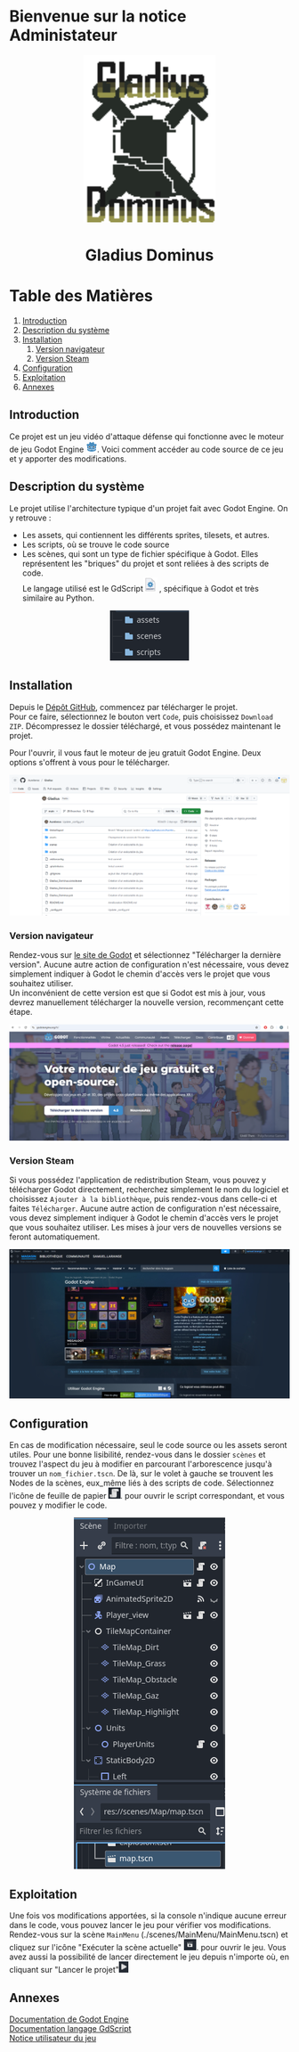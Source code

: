 # Bienvenue sur la notice Administateur


<p align="center">
  <img height=300 src="img/logoGladius.png">
</p>


<h1 align ="center" >Gladius Dominus </h1>

# Table des Matières
1. [Introduction ](#introduction)
2. [Description du système](#description-du-système)
3. [Installation](#installation)
    1. [Version navigateur](#version-navigateur)
    2. [Version Steam](#version-steam)
4. [Configuration](#configuration)
5. [Exploitation](#exploitation)
5. [Annexes](#annexes)




## Introduction
Ce projet est un jeu vidéo d'attaque défense qui fonctionne avec le moteur de jeu Godot Engine
<img src="img/admin/godot.png" height=20px>.
 Voici comment accéder au code source de ce jeu et y apporter des modifications.

## Description du système
Le projet utilise l'architecture typique d'un projet fait avec Godot Engine. On y retrouve :
- Les assets, qui contiennent les différents sprites, tilesets, et autres.
- Les scripts, où se trouve le code source
- Les scènes, qui sont un type de fichier spécifique à Godot. Elles représentent les "briques" du projet et sont reliées à des scripts de code.  
Le langage utilisé est le GdScript<img src="img/admin/gdscript.png" height=25px>
, spécifique à Godot et très similaire au Python.

<p align="center">
  <img src="img/admin/structure.png">
</p>

## Installation
Depuis le [Dépôt GitHub](https://github.com/Aurelienxx/Gladius), commencez par télécharger le projet.  
Pour ce faire, sélectionnez le bouton vert ```Code```, puis choisissez ```Download ZIP```. Décompressez le dossier téléchargé, et vous possédez maintenant le projet.  
  
Pour l'ouvrir, il vous faut le moteur de jeu gratuit Godot Engine. Deux options s'offrent à vous pour le télécharger.

<p align="center">
  <img src="img/admin/depot.png">
</p>

### Version navigateur
Rendez-vous sur [le site de Godot](https://godotengine.org/fr/) et sélectionnez "Télécharger la dernière version". Aucune autre action de configuration n'est nécessaire, vous devez simplement indiquer à Godot le chemin d'accès vers le projet que vous souhaitez utiliser.  
Un inconvénient de cette version est que si Godot est mis à jour, vous devrez manuellement télécharger la nouvelle version, recommençant cette étape.

<p align="center">
  <img src="img/admin/navigateur.png">
</p>

### Version Steam
Si vous possédez l'application de redistribution Steam, vous pouvez y télécharger Godot directement, recherchez simplement le nom du logiciel et choisissez `Ajouter à la bibliothèque`, puis rendez-vous dans celle-ci et faites `Télécharger`. Aucune autre action de configuration n'est nécessaire, vous devez simplement indiquer à Godot le chemin d'accès vers le projet que vous souhaitez utiliser.
Les mises à jour vers de nouvelles versions se feront automatiquement.

<p align="center">
  <img src="img/admin/steam.png">
</p>

## Configuration
En cas de modification nécessaire, seul le code source ou les assets seront utiles. Pour une bonne lisibilité, rendez-vous dans le dossier ```scènes``` et trouvez l'aspect du jeu à modifier en parcourant l'arborescence jusqu'à trouver un ```nom_fichier.tscn```. De là, sur le volet à gauche se trouvent les Nodes de la scènes, eux_même liés à des scripts de code. Sélectionnez l'icône de feuille de papier <img src="img/admin/script.png" height=20px>.
 pour ouvrir le script correspondant, et vous pouvez y modifier le code.

<p align="center">
  <img src="img/admin/arborescence.png">
</p>

## Exploitation
Une fois vos modifications apportées, si la console n'indique aucune erreur dans le code, vous pouvez lancer le jeu pour vérifier vos modifications. Rendez-vous sur la scène ```MainMenu``` (./scenes/MainMenu/MainMenu.tscn) et cliquez sur l'icône "Exécuter la scène actuelle" 
<img src="img/admin/scene_actuelle.png" height=20px>.
 pour ouvrir le jeu.
Vous avez aussi la possibilité de lancer directement le jeu depuis n'importe où, en cliquant sur "Lancer le projet"<img src="img/admin/executer.png" height=20px>

## Annexes
[Documentation de Godot Engine](https://docs.godotengine.org/en/stable/)  
[Documentation langage GdScript](https://docs.godotengine.org/en/stable/tutorials/scripting/gdscript/gdscript_basics.html)  
[Notice utilisateur du jeu](https://aurelienxx.github.io/Gladius/userNotice.html)  




